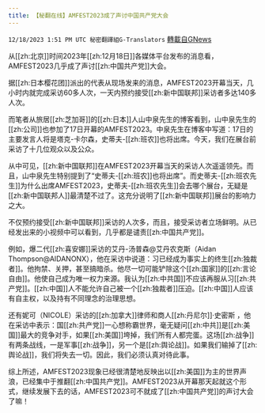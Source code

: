 ```yaml
---
title: 【秘翻在线】AMFEST2023成了声讨中国共产党大会
---
```

`12/18/2023 1:51 PM UTC 秘密翻譯組G-Translators` [轉載自GNews](https://gnews.org/articles/2124594)

从[[zh:北京]]时间2023年[[zh:12月18日]]各媒体平台发布的消息看，AMFEST2023几乎成了声讨[[zh:中国共产党]]大会。

据[[zh:日本樱花团]]派出的代表从现场发来的消息，AMFEST2023开幕当天，几小时内就完成采访60多人次，一天内预约接受[[zh:新中国联邦]]采访者多达140多人次。

而笔者从旅居[[zh:芝加哥]]的[[zh:日本]]人山中泉先生的博客看到，山中泉先生的[[zh:公司]]也参加了17日开幕的AMFEST2023。中泉先生在博客中写道：17日的主要发言人将是塔克\-卡尔森，史蒂夫\-[[zh:班农]]也将出席。今天，我们在展台前采访了十几位观众以及公众。

从中可见，[[zh:新中国联邦]]在AMFEST2023开幕当天的采访人次遥遥领先。而且，山中泉先生特别提到了“史蒂夫\-[[zh:班农]]也将出席”。而史蒂夫\-[[zh:班农先生]]为什么出席AMFEST2023，史蒂夫\-[[zh:班农先生]]会去哪个展台，无疑是[[zh:新中国联邦人]]最清楚不过了。这充分说明了[[zh:新中国联邦]]展台的影响力之大。

不仅预约接受[[zh:新中国联邦]]采访的人次多，而且，接受采访者立场鲜明。从已经发出来的小视频中可以看到，几乎都是谴责[[zh:中国共产党]]。

例如，爆二代[[zh:喜安娜]]采访的艾丹\-汤普森@艾丹农克斯（Aidan Thompson@AIDANONX），他在采访中说道：习已经成为事实上的终生[[zh:独裁者]]。他拘禁、关押，甚至搞暗杀。他尽一切可能铲除这个[[zh:国家]]的[[zh:言论自由]]。他使自己成为唯一权力来源。我认为[[zh:中共国]]不应该再服从习[[zh:共产党]]。[[zh:中国]]人不能允许自己被一个[[zh:独裁者]]压迫。[[zh:中国]]人应该有自主权，以及持有不同理念的治理思想。

还有妮可（NICOLE）采访的[[zh:加拿大]]律师和商人[[zh:丹尼尔]]·史密斯 ，他在采访中表示：国[[zh:共产党]]一心想称霸世界，毫无疑问[[zh:中共]]是[[zh:美国]]最大的竞争对手，如果[[zh:美国]]垮掉，我们所有人都完蛋。这场[[zh:战争]]有两条战线，一是军事[[zh:战争]]，另一个是[[zh:舆论战]]。如果我们输掉了[[zh:舆论战]]，我们将失去一切。因此，我们必须认真对待此事。

综上所述，AMFEST2023现象已经很清楚地反映出以[[zh:美国]]为主的世界声浪，已经集中于推翻[[zh:中国共产党]]。AMFEST2023从开幕那天起就这个形式，继续发展下去的话，AMFEST2023可不就成了[[zh:中国共产党]]的声讨大会了嘛！
